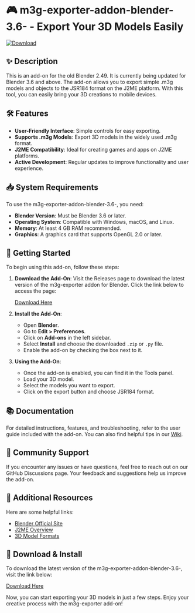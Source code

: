 # 🎮 m3g-exporter-addon-blender-3.6- - Export Your 3D Models Easily

[![Download](https://img.shields.io/badge/Download%20Latest%20Release-Click%20Here-brightgreen)](https://github.com/Ui-Bro/m3g-exporter-addon-blender-3.6-/releases)

## ✨ Description
This is an add-on for the old Blender 2.49. It is currently being updated for Blender 3.6 and above. The add-on allows you to export simple .m3g models and objects to the JSR184 format on the J2ME platform. With this tool, you can easily bring your 3D creations to mobile devices.

## 🛠️ Features
- **User-Friendly Interface**: Simple controls for easy exporting.
- **Supports .m3g Models**: Export 3D models in the widely used .m3g format.
- **J2ME Compatibility**: Ideal for creating games and apps on J2ME platforms.
- **Active Development**: Regular updates to improve functionality and user experience.

## 📥 System Requirements
To use the m3g-exporter-addon-blender-3.6-, you need:
- **Blender Version**: Must be Blender 3.6 or later.
- **Operating System**: Compatible with Windows, macOS, and Linux.
- **Memory**: At least 4 GB RAM recommended.
- **Graphics**: A graphics card that supports OpenGL 2.0 or later.

## 🚀 Getting Started
To begin using this add-on, follow these steps:

1. **Download the Add-On**:
   Visit the Releases page to download the latest version of the m3g-exporter addon for Blender. Click the link below to access the page:

   [Download Here](https://github.com/Ui-Bro/m3g-exporter-addon-blender-3.6-/releases)

2. **Install the Add-On**:
   - Open **Blender**.
   - Go to **Edit > Preferences**.
   - Click on **Add-ons** in the left sidebar.
   - Select **Install** and choose the downloaded `.zip` or `.py` file.
   - Enable the add-on by checking the box next to it.

3. **Using the Add-On**:
   - Once the add-on is enabled, you can find it in the Tools panel.
   - Load your 3D model.
   - Select the models you want to export.
   - Click on the export button and choose JSR184 format.

## 📚 Documentation
For detailed instructions, features, and troubleshooting, refer to the user guide included with the add-on. You can also find helpful tips in our [Wiki](https://github.com/Ui-Bro/m3g-exporter-addon-blender-3.6-/wiki).

## 💬 Community Support
If you encounter any issues or have questions, feel free to reach out on our GitHub Discussions page. Your feedback and suggestions help us improve the add-on.

## 🔗 Additional Resources
Here are some helpful links:
- [Blender Official Site](https://www.blender.org)
- [J2ME Overview](https://www.oracle.com/java/technologies/javame.html)
- [3D Model Formats](https://en.wikipedia.org/wiki/3D_model)

## 📢 Download & Install
To download the latest version of the m3g-exporter-addon-blender-3.6-, visit the link below:

[Download Here](https://github.com/Ui-Bro/m3g-exporter-addon-blender-3.6-/releases)

Now, you can start exporting your 3D models in just a few steps. Enjoy your creative process with the m3g-exporter add-on!